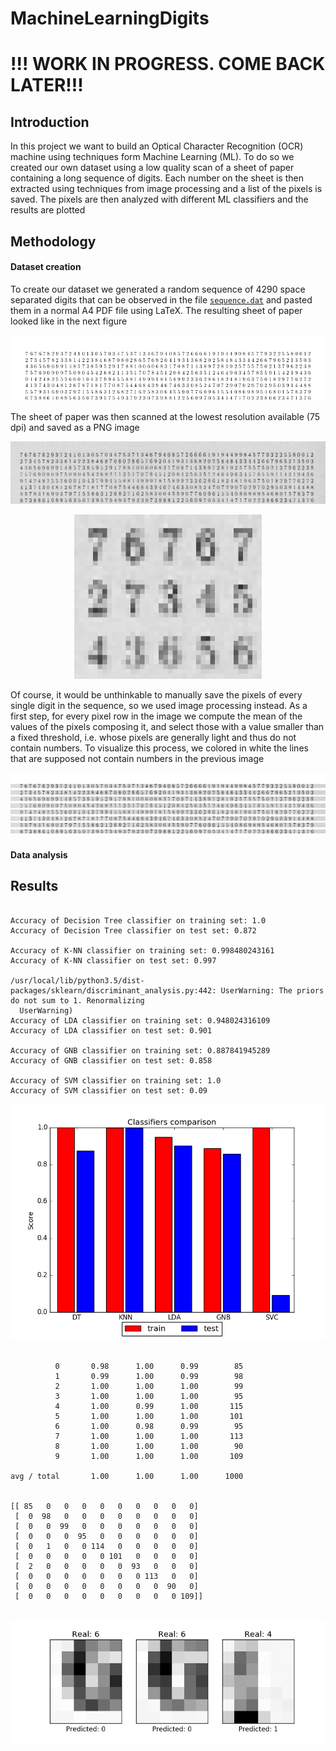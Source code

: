 # MachineLearningDigits

# !!! WORK IN PROGRESS. COME BACK LATER!!!

## Introduction
In this project we want to build an Optical Character Recognition (OCR) machine using techniques form Machine Learning (ML). To do so we created our own dataset using a low quality scan of a sheet of paper containing a long sequence of digits. Each number on the sheet is then extracted using techniques from image processing and a list of the pixels is saved. The pixels are then analyzed with different ML classifiers and the results are plotted    


## Methodology
#### Dataset creation
To create our dataset we generated a random sequence of 4290 space separated digits that can be observed in the file [`sequence.dat`](https://github.com/dario-marvin/MachineLearningDigits/blob/master/sequence.dat) and pasted them in a normal A4 PDF file using LaTeX. The resulting sheet of paper looked like in the next figure

<p align="center">
  <img width = 600 src="https://github.com/dario-marvin/MachineLearningDigits/blob/master/sequence_ex.png">
</p>

The sheet of paper was then scanned at the lowest resolution available (75 dpi) and saved as a PNG image

<p align="center">
  <img src="https://github.com/dario-marvin/MachineLearningDigits/blob/master/page1_ex.png">
</p>

<p align="center">
  <img width = 300 src="https://github.com/dario-marvin/MachineLearningDigits/blob/master/page1_particular.png">
</p>

Of course, it would be unthinkable to manually save the pixels of every single digit in the sequence, so we used image processing instead. As a first step, for every pixel row in the image we compute the mean of the values of the pixels composing it, and select those with a value smaller than a fixed threshold, i.e. whose pixels are generally light and thus do not contain numbers. To visualize this process, we colored in white the lines that are supposed not contain numbers in the previous image

<p align="center">
  <img src="https://github.com/dario-marvin/MachineLearningDigits/blob/master/page1_modified_ex.png">
</p>


#### Data analysis


## Results

```

Accuracy of Decision Tree classifier on training set: 1.0
Accuracy of Decision Tree classifier on test set: 0.872

Accuracy of K-NN classifier on training set: 0.998480243161
Accuracy of K-NN classifier on test set: 0.997

/usr/local/lib/python3.5/dist-packages/sklearn/discriminant_analysis.py:442: UserWarning: The priors do not sum to 1. Renormalizing
  UserWarning)
Accuracy of LDA classifier on training set: 0.948024316109
Accuracy of LDA classifier on test set: 0.901

Accuracy of GNB classifier on training set: 0.887841945289
Accuracy of GNB classifier on test set: 0.858

Accuracy of SVM classifier on training set: 1.0
Accuracy of SVM classifier on test set: 0.09

```

<p align="center">
  <img src="https://github.com/dario-marvin/MachineLearningDigits/blob/master/classifier_comparison.png">
</p>

```             precision    recall  f1-score   support

          0       0.98      1.00      0.99        85
          1       0.99      1.00      0.99        98
          2       1.00      1.00      1.00        99
          3       1.00      1.00      1.00        95
          4       1.00      0.99      1.00       115
          5       1.00      1.00      1.00       101
          6       1.00      0.98      0.99        95
          7       1.00      1.00      1.00       113
          8       1.00      1.00      1.00        90
          9       1.00      1.00      1.00       109

avg / total       1.00      1.00      1.00      1000


[[ 85   0   0   0   0   0   0   0   0   0]
 [  0  98   0   0   0   0   0   0   0   0]
 [  0   0  99   0   0   0   0   0   0   0]
 [  0   0   0  95   0   0   0   0   0   0]
 [  0   1   0   0 114   0   0   0   0   0]
 [  0   0   0   0   0 101   0   0   0   0]
 [  2   0   0   0   0   0  93   0   0   0]
 [  0   0   0   0   0   0   0 113   0   0]
 [  0   0   0   0   0   0   0   0  90   0]
 [  0   0   0   0   0   0   0   0   0 109]]


```

<p align="center">
  <img src="https://github.com/dario-marvin/MachineLearningDigits/blob/master/wrong_predictions.png">
</p>
